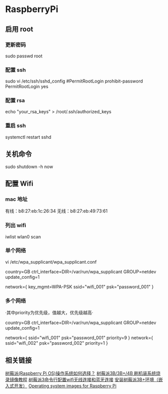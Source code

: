 # RaspberryPi

## 启用 root

### 更新密码
sudo passwd root

### 配置 ssh
sudo vi /etc/ssh/sshd_config
#PermitRootLogin prohibit-password
PermitRootLogin yes

### 配置 rsa
echo "your_rsa_keys" > /root/.ssh/authorized_keys

### 重启 ssh
systemctl restart sshd

## 关机命令
sudo shutdown -h now

## 配置 Wifi

### mac 地址

有线：b8:27:eb:1c:26:34
无线：b8:27:eb:49:73:61

### 列出 wifi
iwlist wlan0 scan

### 单个网络
vi /etc/wpa_supplicant/wpa_supplicant.conf

country=GB
ctrl_interface=DIR=/var/run/wpa_supplicant GROUP=netdev
update_config=1

network={
    key_mgmt=WPA-PSK
    ssid="wifi_001"
    psk="password_001"
}

### 多个网络

·其中priority为优先级，值越大，优先级越高·

country=GB
ctrl_interface=DIR=/var/run/wpa_supplicant GROUP=netdev
update_config=1

network={
    ssid="wifi_001"
    psk="password_001"
    priority=9
} 
network={
    ssid="wifi_002"
    psk="password_002"
    priority=1
}

## 相关链接
[树莓派(Raspberry Pi OS)操作系统如何选择？](https://www.cnblogs.com/mq0036/p/18130075)
[树莓派3B/3B+/4B 刷机装系统烧录镜像教程](https://www.cnblogs.com/ChuanYangRiver/p/15136991.html)
[树莓派3命令行配置wifi无线连接和蓝牙连接](https://www.embbnux.com/2016/04/10/raspberry_pi_3_wifi_and_bluetooth_setting_on_console/)
[安装树莓派3B+环境（嵌入式开发）](https://blog.csdn.net/qq_74824173/article/details/146132403)
[Operating system images for Raspberry Pi](https://www.raspberrypi.com/software/operating-systems/)
